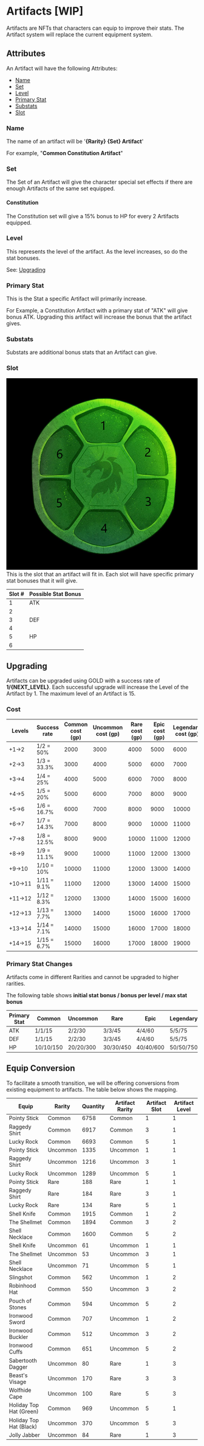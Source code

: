 # Artifacts [WIP]

Artifacts are NFTs that characters can equip to improve their stats. The Artifact system will replace the current equipment system.

## Attributes

An Artifact will have the following Attributes:

- [Name](#name)
- [Set](#set)
- [Level](#level)
- [Primary Stat](#primary-stat)
- [Substats](#substats)
- [Slot](#slot)

### Name

The name of an artifact will be '**{Rarity} {Set} Artifact**'

For example, "**Common Constitution Artifact**"

### Set

The Set of an Artifact will give the character special set effects if there are enough Artifacts of the same set equipped.

#### Constitution

The Constitution set will give a 15% bonus to HP for every 2 Artifacts equipped.

### Level

This represents the level of the artifact. As the level increases, so do the stat bonuses.

See: [Upgrading](#upgrading)

### Primary Stat

This is the Stat a specific Artifact will primarily increase.

For Example, a Constitution Artifact with a primary stat of "ATK" will give bonus ATK. Upgrading this artifact will increase the bonus that the artifact gives.

### Substats

Substats are additional bonus stats that an Artifact can give.

### Slot

![Slot](./img/slots.png)
This is the slot that an artifact will fit in. Each slot will have specific primary stat bonuses that it will give.

| Slot # | Possible Stat Bonus |
| ------ | ------------------- |
| 1      | ATK                 |
| 2      |                     |
| 3      | DEF                 |
| 4      |                     |
| 5      | HP                  |
| 6      |                     |

## Upgrading

Artifacts can be upgraded using GOLD with a success rate of **1/{NEXT_LEVEL}**. Each successful upgrade will increase the Level of the Artifact by 1. The maximum level of an Artifact is 15.

### Cost

| Levels | Success rate | Common cost (gp) | Uncommon cost (gp) | Rare cost (gp) | Epic cost (gp) | Legendary cost (gp) |
| ------ | ------------ | ---------------- | ------------------ | -------------- | -------------- | ------------------- |
| +1→2   | 1/2 = 50%    | 2000             | 3000               | 4000           | 5000           | 6000                |
| +2→3   | 1/3 = 33.3%  | 3000             | 4000               | 5000           | 6000           | 7000                |
| +3→4   | 1/4 = 25%    | 4000             | 5000               | 6000           | 7000           | 8000                |
| +4→5   | 1/5 = 20%    | 5000             | 6000               | 7000           | 8000           | 9000                |
| +5→6   | 1/6 = 16.7%  | 6000             | 7000               | 8000           | 9000           | 10000               |
| +6→7   | 1/7 = 14.3%  | 7000             | 8000               | 9000           | 10000          | 11000               |
| +7→8   | 1/8 = 12.5%  | 8000             | 9000               | 10000          | 11000          | 12000               |
| +8→9   | 1/9 = 11.1%  | 9000             | 10000              | 11000          | 12000          | 13000               |
| +9→10  | 1/10 = 10%   | 10000            | 11000              | 12000          | 13000          | 14000               |
| +10→11 | 1/11 = 9.1%  | 11000            | 12000              | 13000          | 14000          | 15000               |
| +11→12 | 1/12 = 8.3%  | 12000            | 13000              | 14000          | 15000          | 16000               |
| +12→13 | 1/13 = 7.7%  | 13000            | 14000              | 15000          | 16000          | 17000               |
| +13→14 | 1/14 = 7.1%  | 14000            | 15000              | 16000          | 17000          | 18000               |
| +14→15 | 1/15 = 6.7%  | 15000            | 16000              | 17000          | 18000          | 19000               |

### Primary Stat Changes

Artifacts come in different Rarities and cannot be upgraded to higher rarities.

The following table shows **initial stat bonus / bonus per level / max stat bonus**

| Primary Stat | Common    | Uncommon  | Rare      | Epic      | Legendary |
| ------------ | --------- | --------- | --------- | --------- | --------- |
| ATK          | 1/1/15    | 2/2/30    | 3/3/45    | 4/4/60    | 5/5/75    |
| DEF          | 1/1/15    | 2/2/30    | 3/3/45    | 4/4/60    | 5/5/75    |
| HP           | 10/10/150 | 20/20/300 | 30/30/450 | 40/40/600 | 50/50/750 |

## Equip Conversion

To facilitate a smooth transition, we will be offering conversions from existing equipment to artifacts. The table below shows the mapping.

| Equip                   | Rarity   | Quantity | Artifact Rarity | Artifact Slot | Artifact Level |
| ----------------------- | -------- | -------- | --------------- | ------------- | -------------- |
| Pointy Stick            | Common   | 6758     | Common          | 1             | 1              |
| Raggedy Shirt           | Common   | 6917     | Common          | 3             | 1              |
| Lucky Rock              | Common   | 6693     | Common          | 5             | 1              |
| Pointy Stick            | Uncommon | 1335     | Uncommon        | 1             | 1              |
| Raggedy Shirt           | Uncommon | 1216     | Uncommon        | 3             | 1              |
| Lucky Rock              | Uncommon | 1289     | Uncommon        | 5             | 1              |
| Pointy Stick            | Rare     | 188      | Rare            | 1             | 1              |
| Raggedy Shirt           | Rare     | 184      | Rare            | 3             | 1              |
| Lucky Rock              | Rare     | 134      | Rare            | 5             | 1              |
| Shell Knife             | Common   | 1915     | Common          | 1             | 2              |
| The Shellmet            | Common   | 1894     | Common          | 3             | 2              |
| Shell Necklace          | Common   | 1600     | Common          | 5             | 2              |
| Shell Knife             | Uncommon | 61       | Uncommon        | 1             | 1              |
| The Shellmet            | Uncommon | 53       | Uncommon        | 3             | 1              |
| Shell Necklace          | Uncommon | 71       | Uncommon        | 5             | 1              |
| Slingshot               | Common   | 562      | Uncommon        | 1             | 2              |
| Robinhood Hat           | Common   | 550      | Uncommon        | 3             | 2              |
| Pouch of Stones         | Common   | 594      | Uncommon        | 5             | 2              |
| Ironwood Sword          | Common   | 707      | Uncommon        | 1             | 2              |
| Ironwood Buckler        | Common   | 512      | Uncommon        | 3             | 2              |
| Ironwood Cuffs          | Common   | 651      | Uncommon        | 5             | 2              |
| Sabertooth Dagger       | Uncommon | 80       | Rare            | 1             | 3              |
| Beast's Visage          | Uncommon | 170      | Rare            | 3             | 3              |
| Wolfhide Cape           | Uncommon | 100      | Rare            | 5             | 3              |
| Holiday Top Hat (Green) | Common   | 969      | Uncommon        | 5             | 1              |
| Holiday Top Hat (Black) | Uncommon | 370      | Uncommon        | 5             | 3              |
| Jolly Jabber            | Uncommon | 84       | Rare            | 1             | 3              |
